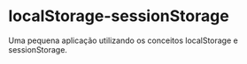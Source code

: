 # localStorage-sessionStorage
Uma pequena aplicação utilizando os conceitos localStorage e sessionStorage. 

